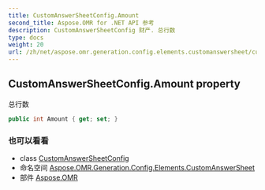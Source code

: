 ```yaml
---
title: CustomAnswerSheetConfig.Amount
second_title: Aspose.OMR for .NET API 参考
description: CustomAnswerSheetConfig 财产. 总行数
type: docs
weight: 20
url: /zh/net/aspose.omr.generation.config.elements.customanswersheet/customanswersheetconfig/amount/
---
```

## CustomAnswerSheetConfig.Amount property

总行数

```csharp
public int Amount { get; set; }
```

### 也可以看看

* class [CustomAnswerSheetConfig](../)
* 命名空间 [Aspose.OMR.Generation.Config.Elements.CustomAnswerSheet](../../customanswersheetconfig/)
* 部件 [Aspose.OMR](../../../)


